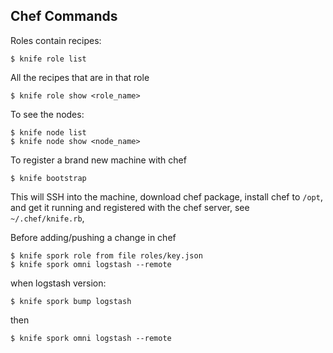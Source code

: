 ## Chef Commands

Roles contain recipes:

```
$ knife role list
```

All the recipes that are in that role

```
$ knife role show <role_name>
```

To see the nodes:

```
$ knife node list
$ knife node show <node_name>
```

To register a brand new machine with chef

```
$ knife bootstrap
```
This will SSH into the machine, download chef package, install chef to `/opt`, and get it running and registered with the chef server, see `~/.chef/knife.rb`,


Before adding/pushing a change in chef

```
$ knife spork role from file roles/key.json
$ knife spork omni logstash --remote
```

when logstash version:

```
$ knife spork bump logstash
```

then

```
$ knife spork omni logstash --remote
```
